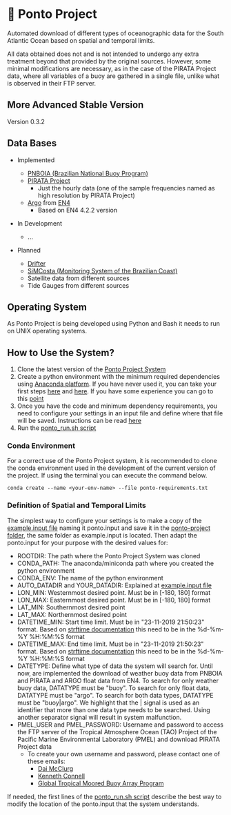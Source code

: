 # :trident: Ponto Project

Automated download of different types of oceanographic data for the South Atlantic Ocean based on spatial and temporal limits.

All data obtained does not and is not intended to undergo any extra treatment beyond that provided by the original sources. However, some minimal modifications are necessary, as in the case of the PIRATA Project data, where all variables of a buoy are gathered in a single file, unlike what is observed in their FTP server.

## More Advanced Stable Version

Version 0.3.2

## Data Bases

- Implemented
  - [PNBOIA (Brazilian National Buoy Program)](https://www.marinha.mil.br/chm/dados-do-goos-brasil/pnboia)
  - [PIRATA Project](https://www.pmel.noaa.gov/gtmba/pmel-theme/atlantic-ocean-pirata)
    - Just the hourly data (one of the sample frequencies named as high resolution by PIRATA Project)
  - [Argo](https://argo.ucsd.edu/) from [EN4](https://www.metoffice.gov.uk/hadobs/en4/)
    - Based on EN4 4.2.2 version

- In Development
  - ...

- Planned
  - [Drifter](https://www.aoml.noaa.gov/phod/gdp/)
  - [SiMCosta (Monitoring System of the Brazilian Coast)](https://simcosta.furg.br/home)
  - Satellite data from different sources
  - Tide Gauges from different sources

## Operating System

As Ponto Project is being developed using Python and Bash it needs to run on UNIX operating systems.

## How to Use the System?

1. Clone the latest version of the [Ponto Project System](https://github.com/douglasnehme/ponto-project)
1. Create a python environment with the minimum required dependencies using [Anaconda platform](https://www.anaconda.com/products/distribution). If you have never used it, you can take your first steps [here](https://docs.anaconda.com/anaconda/user-guide/getting-started/) and [here](https://conda.io/projects/conda/en/latest/user-guide/getting-started.html). If you have some experience you can go to this [point](https://github.com/douglasnehme/ponto-project#conda-environment)
1. Once you have the code and minimum dependency requirements, you need to configure your settings in an input file and define where that file will be saved. Instructions can be read [here](https://github.com/douglasnehme/ponto-project#definition-of-spatial-and-temporal-limits)
1. Run the [ponto_run.sh script](/ponto-project/ponto_run.sh)

### Conda Environment

For a correct use of the Ponto Project system, it is recommended to clone the conda environment used in the development of the current version of the project. If using the terminal you can execute the command below.

`conda create --name <your-env-name> --file ponto-requirements.txt`

### Definition of Spatial and Temporal Limits

The simplest way to configure your settings is to make a copy of the [example.input file](/ponto-project/example.input) naming it ponto.input and save it in the [ponto-project folder](/ponto-project/), the same folder as example.input is located. Then adapt the ponto.input for your purpose with the desired values for:
  
- ROOTDIR: The path where the Ponto Project System was cloned
- CONDA_PATH: The anaconda/miniconda path where you created the python environment
- CONDA_ENV: The name of the python environment
- AUTO_DATADIR and YOUR_DATADIR: Explained at [example.input file](/ponto-project/example.input)
- LON_MIN: Westernmost desired point. Must be in [-180, 180] format
- LON_MAX: Easternmost desired point. Must be in [-180, 180] format
- LAT_MIN: Southernmost desired point
- LAT_MAX: Northernmost desired point
- DATETIME_MIN: Start time limit. Must be in "23-11-2019 21:50:23" format. Based on [strftime documentation](https://strftime.org/) this need to be in the %d-%m-%Y %H:%M:%S format
- DATETIME_MAX: End time limit. Must be in "23-11-2019 21:50:23" format. Based on [strftime documentation](https://strftime.org/) this need to be in the %d-%m-%Y %H:%M:%S format
- DATETYPE: Define what type of data the system will search for. Until now, are implemented the download of weather buoy data from PNBOIA and PIRATA and ARGO float data from EN4. To search for only weather buoy data, DATATYPE must be "buoy". To search for only float data, DATATYPE must be "argo". To search for both data types, DATATYPE must be "buoy|argo". We highlight that the | signal is used as an identifier that more than one data type needs to be searched. Using another separator signal will result in system malfunction.
- PMEL_USER and PMEL_PASSWORD: Username and password to access the FTP server of the Tropical Atmosphere Ocean (TAO) Project of the Pacific Marine Environmental Laboratory (PMEL) and download PIRATA Project data
  - To create your own username and password, please contact one of these emails:
    - [Dai McClurg](mailto:dai.c.mcclurg@noaa.gov)
    - [Kenneth Connell](mailto:kenneth.connell@noaa.gov)
    - [Global Tropical Moored Buoy Array Program](mailto:oar.pmel.taotech@noaa.gov)

If needed, the first lines of the [ponto_run.sh script](/ponto-project/ponto_run.sh) describe the best way to modify the location of the ponto.input that the system understands.

